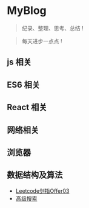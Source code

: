 # MyBlog
> 纪录、整理、思考、总结 !

> 每天进步一点点 !


## js 相关

## ES6 相关

## React 相关

## 网络相关

## 浏览器

## 数据结构及算法

* [Leetcode剑指Offer03](https://github.com/2018212632/myblog/issues/2)
* [高级搜索](https://github.com/2018212632/myblog/issues/3)



